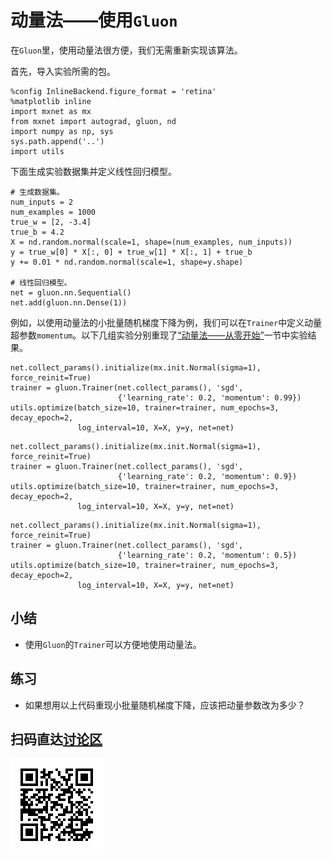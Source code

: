 # 动量法——使用`Gluon`

在`Gluon`里，使用动量法很方便，我们无需重新实现该算法。

首先，导入实验所需的包。

```{.python .input}
%config InlineBackend.figure_format = 'retina'
%matplotlib inline
import mxnet as mx
from mxnet import autograd, gluon, nd
import numpy as np, sys
sys.path.append('..')
import utils
```

下面生成实验数据集并定义线性回归模型。

```{.python .input  n=1}
# 生成数据集。
num_inputs = 2
num_examples = 1000
true_w = [2, -3.4]
true_b = 4.2
X = nd.random.normal(scale=1, shape=(num_examples, num_inputs))
y = true_w[0] * X[:, 0] + true_w[1] * X[:, 1] + true_b
y += 0.01 * nd.random.normal(scale=1, shape=y.shape)

# 线性回归模型。
net = gluon.nn.Sequential()
net.add(gluon.nn.Dense(1))
```

例如，以使用动量法的小批量随机梯度下降为例，我们可以在`Trainer`中定义动量超参数`momentum`。以下几组实验分别重现了[“动量法——从零开始”](momentum-scratch.md)一节中实验结果。

```{.python .input  n=3}
net.collect_params().initialize(mx.init.Normal(sigma=1), force_reinit=True)
trainer = gluon.Trainer(net.collect_params(), 'sgd',
                        {'learning_rate': 0.2, 'momentum': 0.99})
utils.optimize(batch_size=10, trainer=trainer, num_epochs=3, decay_epoch=2,
               log_interval=10, X=X, y=y, net=net)
```

```{.python .input}
net.collect_params().initialize(mx.init.Normal(sigma=1), force_reinit=True)
trainer = gluon.Trainer(net.collect_params(), 'sgd',
                        {'learning_rate': 0.2, 'momentum': 0.9})
utils.optimize(batch_size=10, trainer=trainer, num_epochs=3, decay_epoch=2,
               log_interval=10, X=X, y=y, net=net)
```

```{.python .input}
net.collect_params().initialize(mx.init.Normal(sigma=1), force_reinit=True)
trainer = gluon.Trainer(net.collect_params(), 'sgd',
                        {'learning_rate': 0.2, 'momentum': 0.5})
utils.optimize(batch_size=10, trainer=trainer, num_epochs=3, decay_epoch=2,
               log_interval=10, X=X, y=y, net=net)
```

## 小结

* 使用`Gluon`的`Trainer`可以方便地使用动量法。

## 练习

* 如果想用以上代码重现小批量随机梯度下降，应该把动量参数改为多少？

## 扫码直达[讨论区](https://discuss.gluon.ai/t/topic/1880)

![](../img/qr_momentum-gluon.svg)
